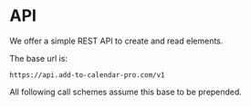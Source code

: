 # API

We offer a simple REST API to create and read elements.

The base url is:

```
https://api.add-to-calendar-pro.com/v1
```

All following call schemes assume this base to be prepended.
